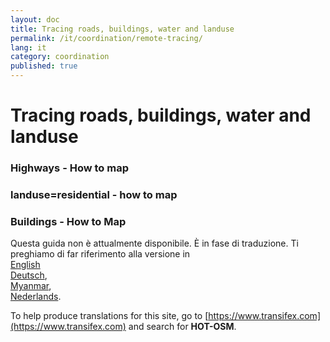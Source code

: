 ```yaml
---
layout: doc
title: Tracing roads, buildings, water and landuse 
permalink: /it/coordination/remote-tracing/
lang: it
category: coordination
published: true
---
```


Tracing roads, buildings, water and landuse 
============================= 

### Highways - How to map
### landuse=residential - how to map
### Buildings - How to Map 

Questa guida non è attualmente disponibile. È in fase di traduzione. Ti preghiamo di far riferimento alla versione in  
[English](/en/coordination/)    <!--   
[Bahasa Indonesia](/bi/coordination/),  
[Catalan](/ca/coordination/)
[Czech](/cs/coordination/), -->   
[Deutsch](/de/coordination/),  <!--
[Español](/es/coordination/),  
[فارسی](/fa/coordination/),  
[Français](/fr/coordination/),  
[Hrvatski](/hr/coordination/),  
[Italiano](/it/coordination/),  
[日本語](/ja/coordination/),-->  
[Myanmar](/my/coordination/),<!--
[Norsk](/nb/coordination/),-->  
[Nederlands](/nl_NL/coordination/).  <!--
[Português](/pt/coordination/),  
[Русский](/ru/coordination/),  
[Kiswahili](/sw/coordination/), 
[Slovenian](/sl/coordination/),  
[Shqip](/sq/coordination/),  
[Українська](/uk/coordination/), 
[简体中文](/zh_CN/coordination/).  
[繁體中文](/zh_TW/coordination/).-->  

To help produce translations for this site, go to [https://www.transifex.com](https://www.transifex.com) and search for **HOT-OSM**.
